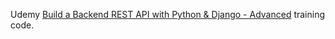 Udemy [Build a Backend REST API with Python & Django - Advanced](https://www.udemy.com/course/django-python-advanced/) training code.  
